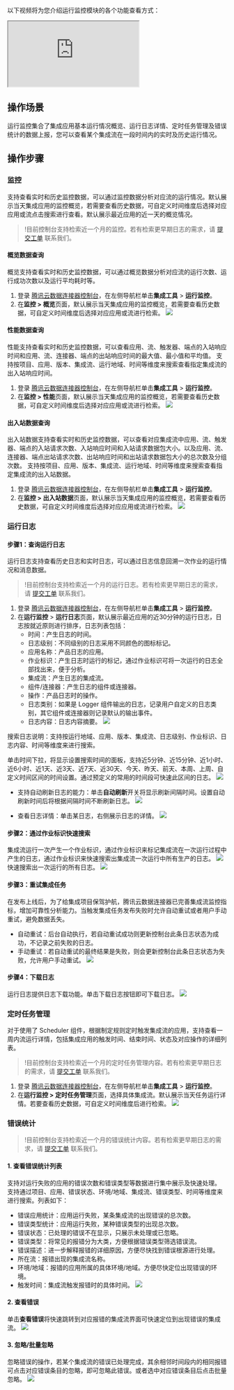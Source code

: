 以下视频将为您介绍运行监控模块的各个功能查看方式：
<div class="doc-video-mod"><iframe src="https://cloud.tencent.com/edu/learning/quick-play/3575-61929?source=gw.doc.media&withPoster=1&notip=1"></iframe></div>


## 操作场景
运行监控集合了集成应用基本运行情况概览、运行日志详情、定时任务管理及错误统计的数据上报，您可以查看某个集成流在一段时间内的实时及历史运行情况。

## 操作步骤
### 监控
支持查看实时和历史监控数据，可以通过监控数据分析对应流的运行情况。默认展示当天集成应用的监控概览，若需要查看历史数据，可自定义时间维度后选择对应应用或流点击搜索进行查看。默认展示最近应用的近一天的概览情况。

>!目前控制台支持检索近一个月的监控。若有检索更早期日志的需求，请 [提交工单](https://console.cloud.tencent.com/workorder/category) 联系我们。




#### 概览数据查询
概览支持查看实时和历史监控数据，可以通过概览数据分析对应流的运行次数、运行成功次数以及运行平均耗时等。
1. 登录 [腾讯云数据连接器控制台](https://console.cloud.tencent.com/ipaas)，在左侧导航栏单击**集成工具** > **运行监控**。
2. 在**监控 > 概览**页面，默认展示当天集成应用的监控概览，若需要查看历史数据，可自定义时间维度后选择对应应用或流进行检索。
![](https://qcloudimg.tencent-cloud.cn/raw/7c89937024b113bfd1f33214b8cc8677.png)

#### 性能数据查询
性能支持查看实时和历史监控数据，可以查看应用、流、触发器、端点的入站响应时间和应用、流、连接器、端点的出站响应时间的最大值、最小值和平均值。
支持按项目、应用、版本、集成流、运行地域、时间等维度来搜索查看指定集成流的出入站响应时间。
1. 登录 [腾讯云数据连接器控制台](https://console.cloud.tencent.com/ipaas)，在左侧导航栏单击**集成工具** > **运行监控**。
2. 在**监控 > 性能**页面，默认展示当天集成应用的监控概览，若需要查看历史数据，可自定义时间维度后选择对应应用或流进行检索。
![](https://qcloudimg.tencent-cloud.cn/raw/e1055cdde6de88b1222006f946d6b175.png)

#### 出入站数据查询
出入站数据支持查看实时和历史监控数据，可以查看对应集成流中应用、流、触发器、端点的入站请求次数、入站响应时间和入站请求数据包大小。以及应用、流、连接器、端点出站请求次数、出站响应时间和出站请求数据包大小的总次数及分组次数。
支持按项目、应用、版本、集成流、运行地域、时间等维度来搜索查看指定集成流的出入站数据。
1. 登录 [腾讯云数据连接器控制台](https://console.cloud.tencent.com/ipaas)，在左侧导航栏单击**集成工具** > **运行监控**。
2. 在**监控 > 出入站数据**页面，默认展示当天集成应用的监控概览，若需要查看历史数据，可自定义时间维度后选择对应应用或流进行检索。
![](https://qcloudimg.tencent-cloud.cn/raw/1bc78568fd7d93c3bc0b7b087d050c69.png)


### 运行日志

#### 步骤1：查询运行日志
运行日志支持查看历史日志和实时日志，可以通过日志信息回溯一次作业的运行情况和消息数据。
>!目前控制台支持检索近一个月的运行日志。若有检索更早期日志的需求，请 [提交工单](https://console.cloud.tencent.com/workorder/category) 联系我们。
>
1. 登录 [腾讯云数据连接器控制台](https://console.cloud.tencent.com/ipaas)，在左侧导航栏单击**集成工具** > **运行监控**。
2. 在**运行监控** > **运行日志**页面，默认展示最近应用的近30分钟的运行日志，日志按就近原则进行排序，日志列表包括：
	- 时间：产生日志的时间。
	- 日志级别：不同级别的日志采用不同颜色的图标标记。
	- 应用名称：产品日志的应用。
	- 作业标识：产生日志时运行的标记，通过作业标识可将一次运行的日志全部找出来，便于分析。
	- 集成流：产生日志的集成流。
	- 组件/连接器：产生日志的组件或连接器。
	- 操作：产品日志时的操作。
	- 日志类别：如果是 Logger 组件输出的日志，记录用户自定义的日志类别，其它组件或连接器则记录默认的输出事件。
	- 日志内容：日志内容摘要。
	![](https://qcloudimg.tencent-cloud.cn/raw/1dbca2aae450ff739bdfe797a05f8190.png)

搜索日志说明：支持按运行地域、应用、版本、集成流、日志级别、作业标识、日志内容、时间等维度来进行搜索。

单击时间下拉，将显示设置搜索时间的面板，支持近5分钟、近15分钟、近1小时、近6小时、近1天、近3天、近7天、近30天、今天、昨天、前天、本周、上周、自定义时间区间的时间设置。通过预定义的常用的时间段可快速此区间的日志。
![](https://qcloudimg.tencent-cloud.cn/raw/95e50555852bee8db8c889db35cf5850.png)

- 支持自动刷新日志的能力：单击**自动刷新**开关将显示刷新间隔时间。设置自动刷新时间后将根据间隔时间不断刷新日志。
![](https://qcloudimg.tencent-cloud.cn/raw/ae7f619d8ac6478d19d26433da5e9ba2.png)

- 查看日志详情：单击某日志，右侧展示日志的详情。
![](https://qcloudimg.tencent-cloud.cn/raw/f8ddb9083c7d5a24024e884dafc402ba.png)


#### 步骤2：通过作业标识快速搜索
集成流运行一次产生一个作业标识，通过作业标识来标记集成流在一次运行过程中产生的日志，通过作业标识来快速搜索出集成流一次运行中所有生产的日志。
![](https://qcloudimg.tencent-cloud.cn/raw/29f7bb5d85adce7567bec8a1c8449dfe.png)
快速搜索出一次运行的所有日志。
![](https://qcloudimg.tencent-cloud.cn/raw/0e90693984f72eeb2d764b1947bb7904.png)

#### 步骤3：重试集成任务
在发布上线后，为了给集成项目保驾护航，腾讯云数据连接器已完善集成流监控指标，增加可靠性分析能力。当触发集成任务发布失败时允许自动重试或者用户手动重试，避免数据丢失。
- 自动重试：后台自动执行，若自动重试成功则更新控制台此条日志状态为成功，不记录之前失败的日志。
- 手动重试：若自动重试的最终结果是失败，则会更新控制台此条日志状态为失败，允许用户手动重试。
![](https://qcloudimg.tencent-cloud.cn/raw/d5b06a0cc8675ec35d1663a066fdfc69.png)


#### 步骤4：下载日志
运行日志提供日志下载功能。单击下载日志按钮即可下载日志。
![](https://qcloudimg.tencent-cloud.cn/raw/4edfb01213b3ee6d18d3ea6592e30524.png)



### 定时任务管理

对于使用了 Scheduler 组件，根据制定规则定时触发集成流的应用，支持查看一周内流运行详情，包括集成应用的触发时间、结束时间、状态及对应操作的详细列表。  
>!目前控制台支持检索近一个月的定时任务管理内容。若有检索更早期日志的需求，请 [提交工单](https://console.cloud.tencent.com/workorder/category) 联系我们。
>
1.  登录 [腾讯云数据连接器控制台](https://console.cloud.tencent.com/ipaas)，在左侧导航栏单击**集成工具** > **运行监控**。
2.  在**运行监控 > 定时任务管理**页面，选择具体集成流。默认展示当天任务运行详情。若要查看历史数据，可自定义时间维度后进行检索。
![](https://qcloudimg.tencent-cloud.cn/raw/67e0abada62f4c808bc888bdee6ad88a.png)



### 错误统计
>!目前控制台支持检索近一个月的错误统计内容。若有检索更早期日志的需求，请 [提交工单](https://console.cloud.tencent.com/workorder/category) 联系我们。
>
#### 1. 查看错误统计列表
支持对运行失败的应用的错误次数和错误类型等数据进行集中展示及快速处理。
支持通过项目、应用、错误状态、环境/地域、集成流、错误类型、时间等维度来进行搜索。列表如下：

- 错误应用统计：应用运行失败，某条集成流的出现错误的总次数。 
- 错误类型统计：应用运行失败，某种错误类型的出现总次数。
- 错误状态：已处理的错误不在显示，只展示未处理或已忽略。
- 错误类型：将常见的报错分为大类，方便根据错误类型筛选错误流。
- 错误描述：进一步解释报错的详细原因，方便尽快找到错误根源进行处理。
- 所在流：报错出现的集成流名称。
- 环境/地域：报错的应用所属的具体环境/地域。方便尽快定位出现错误的环境。
- 触发时间：集成流触发报错时的具体时间。
![](https://qcloudimg.tencent-cloud.cn/raw/81db40b63a447faf0142c4c03acf656f.png)

#### 2. 查看错误
单击**查看错误**将快速跳转到对应报错的集成流界面可快速定位到出现错误的集成流。
![](https://qcloudimg.tencent-cloud.cn/raw/97e58671dbec5638190834c9e01fe8cc.png)

#### 3. 忽略/批量忽略
忽略错误的操作，若某个集成流的错误已处理完成，其余相邻时间段内的相同报错可点击对应错误条目的忽略，即可忽略此错误。或者选中对应错误条目后点击批量忽略。
![](https://qcloudimg.tencent-cloud.cn/raw/59156ceea37717c52abca204046604bd.png)
